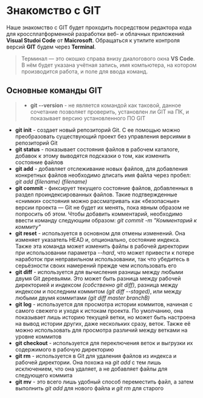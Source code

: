 # Знакомство с GIT
Наше знакомство с GIT будет проходить посредством редактора кода для кроссплатформенной разработки веб- и облачных приложений **Visual Studoi Code** от **Maicrosoft**.
Обращаться к утилите контроля версий **GIT** будем через **Terminal**. 
> Терминал — это окошко справа внизу диалогового окна **VS Code**. В нём будет указана учётная запись, имя компьютера, на котором производится работа, и поле для ввода команд.
## Основные команды GIT
> - **git --version** - не является командой как таковой, данное сочетание позволяет проверить, установлен ли GIT на ПК, и показывает версию установленного ПО GIT
- **git init** - создает новый репозиторий Git. С ее помощью можно преобразовать существующий проект без управления версиями в репозиторий Git
- **git status** - показывает состояния файлов в рабочем каталоге, добавок к этому выводятся подсказки о том, как изменить состояние файлов
- **git add** - добавляет отслеживание новых файлов, для добавления конкретных файлов необходимо дписать имя файла через пробел: *git add (filename) (filename)*
- **git commit** - фиксирует текущего состояние файлов, добавленных в раздел проиндексированных файлов. Такие подтвержденные «снимки» состояния можно рассматривать как «безопасные» версии проекта — Git не будет их менять, пока явным образом не попросить об этом. Чтобы добавить комментарий, необходимо ввести команду следующим образом: *git commit -m "Комментарий к коммиту"*
- **git reset** - используется в основном для отмены изменений. Она изменяет указатель HEAD и, опционально, состояние индекса. Также эта команда может изменить файлы в рабочей директории при использовании параметра *--hard*, что может привести к потере наработок при неправильном использовании, так что убедитесь в серьёзности своих намерений прежде чем использовать его
- **git diff** - используется для вычисления разницы между любыми двумя Git деревьями. Это может быть разница между рабочей директорией и индексом *(собственно git diff)*, разница между индексом и последним коммитом *(git diff --staged)*, или между любыми двумя коммитами *(git diff master branchB)*
- **git log** - используется для просмотра истории коммитов, начиная с самого свежего и уходя к истокам проекта. По умолчанию, она показывает лишь историю текущей ветки, но может быть настроена на вывод истории других, даже нескольких сразу, веток. Также её можно использовать для просмотра различий между ветками на уровне коммитов
- **git checkout** - используется для переключения веток и выгрузки их содержимого в рабочую директорию
- **git rm** - используется в Git для удаления файлов из индекса и рабочей директории. Она похожа на *git add* с тем лишь исключением, что она удаляет, а не добавляет файлы для следующего коммита
- **git mv** - это всего лишь удобный способ переместить файл, а затем выполнить *git add* для нового файла и *git rm* для старого